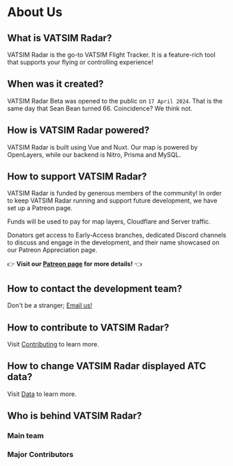 # About Us

## What is VATSIM Radar?

VATSIM Radar is the go-to VATSIM Flight Tracker. It is a feature-rich tool that supports your flying or controlling experience!

## When was it created?

VATSIM Radar Beta was opened to the public on `17 April 2024`. That is the same day that Sean Bean turned 66. Coincidence? We think not.

## How is VATSIM Radar powered?

VATSIM Radar is built using Vue and Nuxt.
Our map is powered by OpenLayers, while our backend is Nitro, Prisma and MySQL. 

## How to support VATSIM Radar?
VATSIM Radar is funded by generous members of the community!
In order to keep VATSIM Radar running and support future development, we have set up a Patreon page. 

Funds will be used to pay for map layers, Cloudflare and Server traffic.

Donators get access to Early-Access branches, dedicated Discord channels to discuss and engage in the development, and their name showcased on our Patreon Appreciation page.

:point_right: **Visit our [Patreon page](https://vatsim-radar.com/support-us) for more details!** :point_left:

## How to contact the development team?

Don't be a stranger; [Email us!](mailto:dan@vatsim-radar.com)

## How to contribute to VATSIM Radar?

Visit [Contributing](/contributing/) to learn more.

## How to change VATSIM Radar displayed ATC data?

Visit [Data](/contributing/data) to learn more.

## Who is behind VATSIM Radar?

<script setup>
import { VPTeamMembers } from 'vitepress/theme'

const members = [
  {
    avatar: 'https://avatars.githubusercontent.com/u/10450717?v=4',
    name: 'Danila Rodichkin',
    title: 'Founder',
    links: [
      { icon: 'github', link: 'https://github.com/daniluk4000' }
    ]
  },
    {
    avatar: '/people/xenia.jpg',
    name: 'Xenia',
    title: 'Lead Designer',
    links: [
      { icon: 'behance', link: 'https://www.behance.net/renelvah' }
    ]
  },
];

const contributors = [
  {
    avatar: '/people/serega.jpg',
    name: 'Sergey Lukashenko',
    title: 'DevOps',
    desc: 'Set up and hosted whole infrastructure of VATSIM Radar for a long time',
    },
    {
    avatar: '/logo.svg',
    name: 'Ivan Buev',
    title: 'Developer',
    desc: 'Created basis for tracks system',
  },
{
    avatar: 'https://avatars.githubusercontent.com/u/79384776?v=4',
    name: 'Mats Edvin Aarø',
    title: 'VATSIM Asst. VP Supervisors. Nurse and programming novice. An *extremely* cool guy.',
    desc: 'Made most of aircraft icons',
links: [
      { icon: 'github', link: 'https://github.com/DotWallop' }
    ]
  },
{
    avatar: '/logo.svg',
    name: 'Felix',
    title: 'Developer',
    desc: 'Developed VATGlasses integration and other things',
links: [
      { icon: 'github', link: 'https://github.com/FX5F' }
    ]
  },
{
    avatar: '/people/noah.jpg',
    name: 'Noah Elijah Till',
    title: 'Developer',
    desc: 'Developed ATC Bookings and other things',
links: [
      { icon: 'github', link: 'https://github.com/MindCollaps' }
    ]
  },
]
</script>

### Main team

<VPTeamMembers size="medium" :members="members" />

### Major Contributors

<VPTeamMembers size="small" :members="contributors" />
